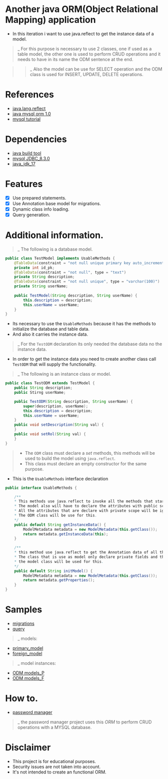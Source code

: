 # Another java ORM(Object Relational Mapping) application

- In this iteration i want to use java.reflect to get the instance data of a model.

>_ For this purpose is necessary to use 2 classes, one if used as a table model, the other one is used to perform CRUD operations and it needs to have in its name the ODM sentence at the end.

>>_ Also the model can be use for SELECT operation and the ODM class is used for INSERT, UPDATE, DELETE operations.

# References
- [java.lang.reflect](https://docs.oracle.com/en/java/javase/17/docs/api/java.base/java/lang/reflect/package-summary.html)
- [java mysql orm 1.0](https://github.com/AlfonsoG-dev/javaMysqlORM)
- [mysql tutorial](https://www.w3schools.com/mysql/)

# Dependencies
- [java build tool](https://github.com/AlfonsoG-dev/javaBuild)
- [mysql JDBC_8.3.0](https://dev.mysql.com/downloads/connector/j/5.1.html)
- [java_jdk_17](https://www.oracle.com/java/technologies/javase/jdk17-archive-downloads.html)

# Features 

- [x] Use prepared statements.
- [x] Use Annotation base model for migrations. 
- [x] Dynamic class info loading.
- [x] Query generation.

# Additional information.

>_ The following is a database model.
```java
public class TestModel implements UsableMethods {
    @TableData(constraint = "not null unique primary key auto_increment", type = "int")
    private int id_pk;
    @TableData(constraint = "not null", type = "text")
    private String description;
    @TableData(constraint = "not null unique", type = "varchar(100)")
    private String userName;
    
    public TestModel(String description, String userName) {
        this.description = description;
        this.userName = userName;
    }
}
```
- Its necessary to use the `UsableMethods` because it has the methods to initialize the database and table data.
- And also it carries the instance data.

>_ For the `TestODM` declaration its only needed the database data no the instance data.
- In order to get the instance data you need to create another class call `TestODM` that will supply the functionality.

>_ The following is an instance class or model.

```java
public class TestODM extends TestModel {
    public String description;
    public Stirng userName;

    public TestODM(String description, String userName) {
        super(description, userName);
        this.description = description;
        this.userName = userName;
    }
    public void setDescription(String val) {
    }
    public void setRol(String val) {
    }
}
```

>- The `ODM` class must declare a *set* methods, this methods will be used to build the model using `java.reflect`.
>- This class must declare an empty constructor for the same purpose.


- This is the `UsableMethods` interface declaration
```java
public interface UsableMethods {

    /**
    * This methods use java.reflect to invoke all the methods that starts with getMethodName.
    * The model also will have to declare the attributes with public scope.
    * All the attributes that are declare with private scope will be ignored.
    * The ODM class will be use for this.
    */
    public default String getInstanceData() {
        ModelMetadata metadata = new ModelMetadata(this.getClass());
        return metadata.getInstanceData(this);
    }

    /**
    * this method use java.reflect to get the Annotation data of all the attributes.
    * The class that is use as model only declare private fields and the public field is a constructor used for the ODM class.
    * the model class will be used for this.
    */
    public default String initModel() {
        ModelMetadata metadata = new ModelMetadata(this.getClass());
        return metadata.getProperties();
    }
}
```

# Samples
- [migrations](./src/Samples/Migration/MigrationSample.java)
- [query](./src/Samples/Query/QuerySample.java)

>_ models:

- [primary_model](./src/Samples/Models/Primary/TestModel.java)
- [foreign_model](./src/Samples/Models/Foreign/UsersModel.java)

>_ model instances:

- [ODM models_P](./src/Samples/Models/Primary/TestODM.java)
- [ODM models_F](./src/Samples/Models/Foreign/UsersODM.java)

# How to.
- [password manager](https://github.com/AlfonsoG-dev/gestorPassword)

>_ the password manager project uses this *ORM* to perform CRUD operations with a MYSQL database.

# Disclaimer

- This project is for educational purposes.
- Security issues are not taken into account.
- It's not intended to create an functional ORM.
